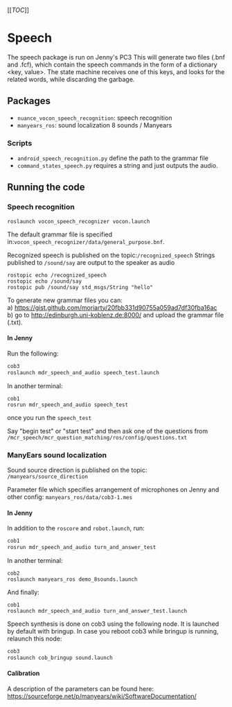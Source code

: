 [[_TOC_]]

# Speech
The speech package is run on Jenny's PC3
This will generate two files (.bnf and .fcf), which contain the speech commands in the form of a dictionary <key, value>.
The state machine receives one of this keys, and looks for the related words, while discarding the garbage.

## Packages
* `nuance_vocon_speech_recognition`: speech recognition
* `manyears_ros`: sound localization 8 sounds / Manyears

### Scripts
* `android_speech_recognition.py` define the path to the grammar file
* `command_states_speech.py` requires a string and just outputs the audio.

## Running the code
### Speech recognition
`roslaunch vocon_speech_recognizer vocon.launch`

The default grammar file is specified in:`vocon_speech_recognizer/data/general_purpose.bnf`.

Recognized speech is published on the topic:`/recognized_speech`
Strings published to `/sound/say` are output to the speaker as audio

```
rostopic echo /recognized_speech
rostopic echo /sound/say
rostopic pub /sound/say std_msgs/String "hello"
```

To generate new grammar files you can:  
a) https://gist.github.com/moriarty/20fbb331d90755a059ad7df30fba16ac  
b) go to http://edinburgh.uni-koblenz.de:8000/ and upload the grammar file (.txt).

#### In Jenny
Run the following:
```bash
cob3
roslaunch mdr_speech_and_audio speech_test.launch
```


In another terminal:
```
cob1
rosrun mdr_speech_and_audio speech_test
```
once you run the `speech_test`

Say "begin test" or "start test" and then ask one of the questions from `/mcr_speech/mcr_question_matching/ros/config/questions.txt`

### ManyEars sound localization

Sound source direction is published on the topic: `/manyears/source_direction`

Parameter file which specifies arrangement of microphones on Jenny and other config:
`manyears_ros/data/cob3-1.mes`

#### In Jenny
In addition to the `roscore` and  `robot.launch`, run:
```bash
cob1
rosrun mdr_speech_and_audio turn_and_answer_test
```
In another terminal:
```
cob2
roslaunch manyears_ros demo_8sounds.launch
```

And finally:
```
cob1
roslaunch mdr_speech_and_audio turn_and_answer_test.launch
```

Speech synthesis is done on cob3 using the following node. It is launched by default with bringup.
In case you reboot cob3 while bringup is running, relaunch this node:
```bash
cob3
roslaunch cob_bringup sound.launch
```

#### Calibration
A description of the parameters can be found here: https://sourceforge.net/p/manyears/wiki/SoftwareDocumentation/
